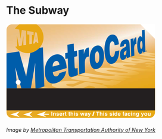 # The Subway

![Picture of a MetroCard](img/MetroCard.svg)
###### Image by [Metropolitan Transportation Authority of New York](https://new.mta.info)
